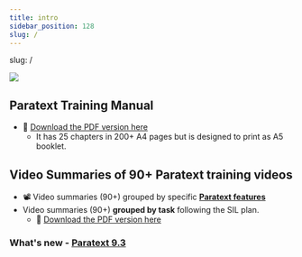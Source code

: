 ```yaml
---
title: intro
sidebar_position: 128
slug: /
---
```





slug: /


![](pathname:///img/cropped-PT9-web-banner.png)


## Paratext Training Manual

- :book: [Download the PDF version here](pathname:///img/Ptx-man-en-9.3.pdf)
	- It has 25 chapters in 200+ A4 pages but is designed to print as A5 booklet.

## Video Summaries of 90+ Paratext training videos

- :film_projector: Video summaries (90+) grouped by specific [**Paratext features**](file:///C:/Users/jjpdq/Documents/paratextmanual/versioned_docs/version-9.3/Video-summaries/00-list-of-features.md)
- Video summaries (90+) **grouped by task** following the SIL plan.
	- :book: [Download the PDF version here](pathname:///img/Ptx-vidsum-en-9.3.pdf)

### What's new - [Paratext 9.3](file:///C:/Users/jjpdq/Documents/paratextmanual/versioned_docs/version-9.3/Video-summaries/00-Whats-new.md)

